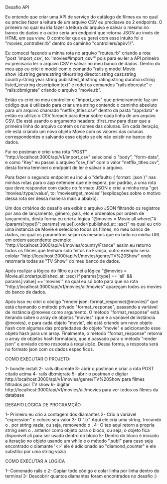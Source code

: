 Desafio API

Eu entendo que criar uma API de serviço do catálogo de filmes eu no qual eu precise fazer a leitura de um arquivo CSV eu precisava de 2 endpoints.
O primeiro no qual eu iria fazer a leitura do arquivo e salvar o mesmo no banco de dados e o outro seria um endpoint que retorna JSON ao invés de HTML em sua view.
O controller que eu gerei com esse intuito foi o "movies_controller.rb" dentro do caminho "controllers/api/v1/".

Eu comecei fazendo a minha rota no arquivo "routes.rb" criando a rota "post 'import_csv', to: 'movies#import_csv'" pois para eu ler a API primeiro eu precisaria ler o arquivo CSV e salvar no meu banco de dados. Dentro do meu app eu criei o model com o comando "rails g model Movie show_id:string genre:string title:string director:string cast:string country:string year:string published_at:string rating:string duration:string listed_in:string description:text" e rodei os comandos "rails:dbcreate" e "rails:dbmigrate" criando o arquivo "movie.rb".

Então eu criei no meu controller o "import_csv" que primeiramente faz um código que é utilizado para criar uma string contendo o caminho absoluto para um arquivo chamado "netflix_titles.csv" dentro da pasta "app/data" e então eu utilizo o CSV.foreach para iterar sobre cada linha de um arquivo CSV. Ele está usando o argumento headers: :first_row para dizer que a primeira linha do arquivo contém os nomes das colunas. Em cada iteração, ele está criando um novo objeto Movie com os valores das colunas correspondentes e salvando esse objeto se ele não existir no banco de dados.

Fui no postman e criei uma rota "POST" "http://localhost:3000/api/v1/import_csv" selecionei o "body", "form-data", e como "Key" eu passei o arquivo "csv_file" com o valor "netflix_titles.csv", desta forma terminei o endpoint de ler e salvar o arquivo.

Para fazer o segundo endpoint eu inclui o "defaults: { format: :json }" nas minhas rotas para o app entender que ele espera, por padrão, a uma rota que deve responder com dados no formato JSON e criei a minha rota "get 'movies/:type/:value', to: 'movies#get_movies'"(explicações sobre o motivo dessa rota ser dessa maneira mais a abaixo).

Um dos critérios do desafio era exibir o arquivo JSON filtrando os registros por ano de lançamento, gênero, país, etc e ordenálos por ordem de lançamento, desta forma eu criei a lógica "@movies = Movie.all.where("#{params[:type]}": params[:value]).order(published_at: :asc)" na qual eu crio uma instancia de Movie e seleciono todos os filmes, no meu banco de dados, no qual os parametros sejam os mesmos que eu boto na minha URL em ordem ascendente exemplo: "http://localhost:3000/api/v1/movies/country/France" assim eu retorno todos os filmes que tenham sido feitos na França, outro exemplo seria cololar "http://localhost:3000/api/v1/movies/genre/TV%20Show" onde retornaria todas as "TV Show" do meu banco de dados.

Após realizar a lógica do filtro eu criei a lógica "@movies = Movie.all.order(published_at: :asc) if params[:type] == 'all' && params[:value] == 'movies'" na qual eu só boto para que na rota "http://localhost:3000/api/v1/movies/all/movies" apareçam todos os movies do banco de dados.

Após isso eu criei o código "render json: format_response(@movies)" que está chamando o método privado "format_response", passando a variável de instância @movies como argumento. O método "format_response" está iterando sobre o array de objetos "movies" (que é a variável de instância @movies), e para cada objeto "movie", ele está criando um novo objeto hash com algumas das propriedades do objeto "movie" e adicionando esse objeto hash para um array. Finalmente, o método "format_response" retorna o array de objetos hash formatado, que é passado para o método "render json" e enviado como resposta à requisição. Dessa forma, a resposta será no formato json com os dados especificos.


COMO EXECUTAR O PROJETO:

1- bundle install
2- rails db:create
3- abrir o postman e criar a rota POST citado acima
4- rails db:migrate
5- abrir o postman e digitar http://localhost:3000/api/v1/movies/genre/TV%20Show para filmes filtrados por TV show
6- digitar http://localhost:3000/api/v1/movies/all/movies para ver todos os filmes da database



DESAFIO LÓGICA DE PROGRAMÇÃO


1- Primeiro eu crio a contagem dos diamantes
2- Crio a variável "expression" e coloco seu valor
3- O ".tr" Aqui ele cria uma string, trocando o . por string vazia, ou seja, removendo o .
4- O tap aqui retorn a propria string sem o . anterior como objeto para o bloco, ou seja, o objeto fica disponível ali para ser usado dentro do bloco
5- Dentro do bloco é iniciado a iteração no objeto usando um while
e o método ".sub!" para caso seja encontrado o diamante '<>' ele é adicionado ao "diamond_counter" e
ele substitui por uma string vazia

COMO EXECUTAR A LOGICA

1- Comonado rails c
2- Copiar todo código e colar linha por linha dentro do terminal
3- Descobrir quantos diamantes foram encontrados no desafio :)
